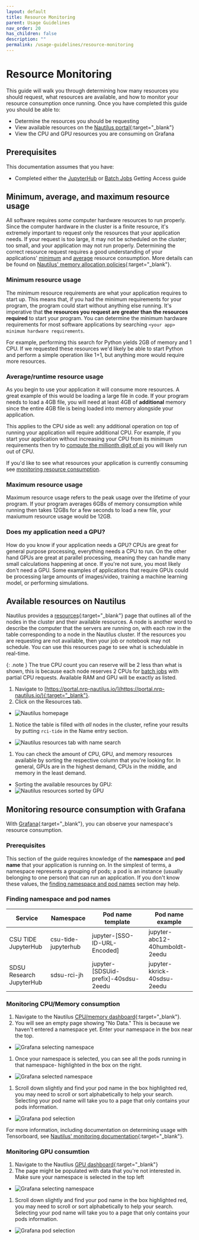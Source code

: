 ```yaml
---
layout: default
title: Resource Monitoring
parent: Usage Guidelines
nav_order: 20
has_children: false
description: ""
permalink: /usage-guidelines/resource-monitoring
---
```


# Resource Monitoring

This guide will walk you through determining how many resources you should request, what resources are available, and how to monitor your resource consumption once running.
Once you have completed this guide you should be able to:
- Determine the resources you should be requesting
- View available resources on the [Nautilus portal](https://portal.nrp-nautilus.io/resources){:target="_blank"}
- View the CPU and GPU resources you are consuming on Grafana

## Prerequisites

This documentation assumes that you have:
- Completed either the [JupyterHub](/jupyterhub/gettingaccess) or [Batch Jobs](/batch-jobs/getting-access) Getting Access guide

## Minimum, average, and maximum resource usage

All software requires _some_ computer hardware resources to run properly. Since the computer hardware in the cluster is a finite resource, it's extremely important to request only the resources that your application needs. If your request is too large, it may not be scheduled on the cluster; too small, and your application may not run properly. Determining the correct resource request requires a good understanding of your applications' [minimum](#minimum-resource-usage) and [average](#averageruntime-resource-usage) resource consumption. More details can be found on [Nautilus' memory allocation policies](https://docs.nationalresearchplatform.org/userdocs/start/policies/#memory-allocation){:target="_blank"}. 

### Minimum resource usage

The minimum resource requirements are what your application requires to start up. This means that, if you had the minimum requirements for your program, the program could start without anything else running. It's imperative that **the resources you request are greater than the resources required** to start your program. You can determine the minimum hardware requirements for most software applications by searching `<your app> minimum hardware requirements`. 

For example, performing this search for Python yields 2GB of memory and 1 CPU. If we requested these resources we'd likely be able to start Python and perform a simple operation like 1+1, but anything more would require more resources.

### Average/runtime resource usage

As you begin to use your application it will consume more resources. A great example of this would be loading a large file in code. If your program needs to load a 4GB file, you will need at least 4GB of **additional** memory since the entire 4GB file is being loaded into memory alongside your application. 

This applies to the CPU side as well: any additional operation on top of running your application will require additional CPU. For example, if you start your application without increasing your CPU from its minimum requirements then try to [compute the millionth digit of pi](http://www.numberworld.org/y-cruncher/) you will likely run out of CPU.

If you'd like to see what resources your application is currently consuming see [monitoring resource consumption](#monitoring-resource-consumption-with-grafana).

### Maximum resource usage

Maximum resource usage refers to the peak usage over the lifetime of your program. If your program averages 6GBs of memory consumption while running then takes 12GBs for a few seconds to load a new file, your maxiumum resource usage would be 12GB.

### Does my application need a GPU?

How do you know if your application needs a GPU? CPUs are great for general purpose processing, everything needs a CPU to run. On the other hand GPUs are great at parallel processing, meaning they can handle many small calculations happening at once. If you're not sure, you most likely don't need a GPU. Some examples of applications that require GPUs could be processing large amounts of images/video, training a machine learning model, or performing simulations.

## Available resources on Nautilus

Nautilus provides a [resources](https://portal.nrp-nautilus.io/resources){:target="_blank"} page that outlines all of the nodes in the cluster and their available resources. 
A node is another word to describe the computer that the servers are running on, with each row in the table corresponding to a node in the Nautilus cluster. 
If the resources you are requesting are not available, then your job or notebook may not schedule. You can use this resources page to see what is schedulable in real-time.

{: .note }
The true CPU count you can reserve will be 2 less than what is shown, this is because each node reserves 2 CPUs for [batch jobs](../batch-jobs/batch-jobs.md) with partial CPU requests. Available RAM and GPU will be exactly as listed. 

1. Navigate to [https://portal.nrp-nautilus.io/](https://portal.nrp-nautilus.io/){:target="_blank"}.
1. Click on the Resources tab.
  - ![Nautilus homepage](/images/usage-guidelines/resourcemonitoring1.png)
1. Notice the table is filled with _all_ nodes in the cluster, refine your results by putting `rci-tide` in the Name entry section.
  - ![Nautilus resources tab with name search](/images/usage-guidelines/resourcemonitoring2.png)
1. You can check the amount of CPU, GPU, and memory resources available by sorting the respective column that you're looking for. In general, GPUs are in the highest demand, CPUs in the middle, and memory in the least demand.
  - Sorting the available resources by GPU:
  - ![Nautilus resources sorted by GPU](/images/usage-guidelines/resourcemonitoring3.png)

## Monitoring resource consumption with Grafana

With [Grafana](https://grafana.nrp-nautilus.io/){:target="_blank"}, you can observe your namespace's resource consumption.

### Prerequisites

This section of the guide requires knowledge of the **namespace** and **pod name** that your application is running on. In the simplest of terms, a namespace represents a grouping of pods; a pod is an instance (usually belonging to one person) that can run an application. If you don't know these values, the [finding namespace and pod names](#finding-namespace-and-pod-names) section may help.

### Finding namespace and pod names

Service | Namespace | Pod name template | Pod name example
--------|-----------|-------------------|-----------------
CSU TIDE JupyterHub | csu-tide-jupyterhub | jupyter-[SSO-ID-URL-Encoded] | jupyter-abc12-40humboldt-2eedu
SDSU Research JupyterHub | sdsu-rci-jh | jupyter-[SDSUid-prefix]-40sdsu-2eedu | jupyter-kkrick-40sdsu-2eedu

### Monitoring CPU/Memory consumption
1. Navigate to the Nautilus [CPU/memory dashboard](https://grafana.nrp-nautilus.io/d/85a562078cdf77779eaa1add43ccec1e/kubernetes-compute-resources-namespace-pods){:target="_blank"}.
1. You will see an empty page showing "No Data." This is because we haven't entered a namespace yet. Enter your namespace in the box near the top. 
  - ![Grafana selecting namespace](/images/usage-guidelines/resourcemonitoring_cpu1.png)
1. Once your namespace is selected, you can see all the pods running in that namespace- highlighted in the box on the right.
  - ![Grafana selected namespace](/images/usage-guidelines/resourcemonitoring_cpu2.png)
1. Scroll down slightly and find your pod name in the box highlighted red, you may need to scroll or sort alphabetically to help your search. Selecting your pod name will take you to a page that only contains your pods information.
  - ![Grafana pod selection](/images/usage-guidelines/resourcemonitoring_cpu3.png)

For more information, including documentation on determining usage with Tensorboard, see [Nautilus' monitoring documentation](https://docs.nationalresearchplatform.org/userdocs/running/monitoring/){:target="_blank"}.

### Monitoring GPU consumtion
1. Navigate to the Nautlius [GPU dashboard](https://grafana.nrp-nautilus.io/d/dRG9q0Ymz/k8s-compute-resources-namespace-gpus?orgId=1&from=now-30m&to=now&timezone=browser&refresh=30s){:target="_blank"}
1. The page might be populated with data that you're not interested in. Make sure your namespace is selected in the top left
  - ![Grafana selecting namespace](/images/usage-guidelines/resourcemonitoring_gpu1.png)
1. Scroll down slightly and find your pod name in the box highlighted red, you may need to scroll or sort alphabetically to help your search. Selecting your pod name will take you to a page that only contains your pods information.
  - ![Grafana pod selection](/images/usage-guidelines/resourcemonitoring_gpu2.png)